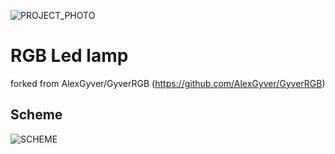 ![PROJECT_PHOTO](https://github.com/netkot/RGB-Led-lamp/blob/master/images/lamp.jpg)

# RGB Led lamp

forked from AlexGyver/GyverRGB (https://github.com/AlexGyver/GyverRGB)


## Scheme
![SCHEME](https://github.com/netkot/RGB-Led-lamp/blob/master/schemes/scheme1.png)
